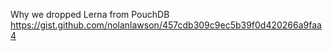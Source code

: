 Why we dropped Lerna from PouchDB
https://gist.github.com/nolanlawson/457cdb309c9ec5b39f0d420266a9faa4